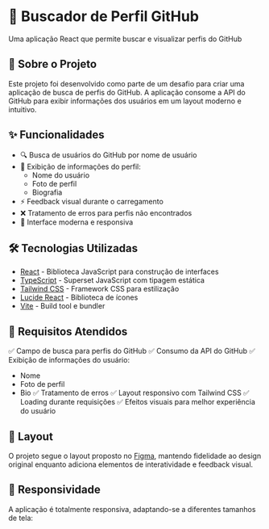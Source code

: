 # 🚀 Buscador de Perfil GitHub

Uma aplicação React que permite buscar e visualizar perfis do GitHub

## 📝 Sobre o Projeto

Este projeto foi desenvolvido como parte de um desafio para criar uma aplicação de busca de perfis do GitHub. A aplicação consome a API do GitHub para exibir informações dos usuários em um layout moderno e intuitivo.

## ✨ Funcionalidades

- 🔍 Busca de usuários do GitHub por nome de usuário
- 👤 Exibição de informações do perfil:
  - Nome do usuário
  - Foto de perfil
  - Biografia
- ⚡ Feedback visual durante o carregamento
- ❌ Tratamento de erros para perfis não encontrados
- 🎨 Interface moderna e responsiva

## 🛠️ Tecnologias Utilizadas

- [React](https://reactjs.org/) - Biblioteca JavaScript para construção de interfaces
- [TypeScript](https://www.typescriptlang.org/) - Superset JavaScript com tipagem estática
- [Tailwind CSS](https://tailwindcss.com/) - Framework CSS para estilização
- [Lucide React](https://lucide.dev/) - Biblioteca de ícones
- [Vite](https://vitejs.dev/) - Build tool e bundler



## 🎯 Requisitos Atendidos

✅ Campo de busca para perfis do GitHub
✅ Consumo da API do GitHub
✅ Exibição de informações do usuário:
  - Nome
  - Foto de perfil
  - Bio
✅ Tratamento de erros
✅ Layout responsivo com Tailwind CSS
✅ Loading durante requisições
✅ Efeitos visuais para melhor experiência do usuário



## 🎨 Layout

O projeto segue o layout proposto no [Figma](https://www.figma.com/proto/DqtFxC6312M32mLt8FpJjq/inovation-class?page-id=22%3A2864&node-id=22-4293&viewport=359%2C115%2C0.25&t=SHsEqEgaMrXGMKwv-1&scaling=scale-down-width&content-scaling=fixed&starting-point-node-id=22%3A4293&show-proto-sidebar=1), mantendo fidelidade ao design original enquanto adiciona elementos de interatividade e feedback visual.

## 📱 Responsividade

A aplicação é totalmente responsiva, adaptando-se a diferentes tamanhos de tela:
